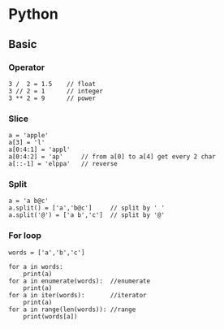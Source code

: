 # Python

## Basic

### Operator
    3 /  2 = 1.5    // float
    3 // 2 = 1      // integer
    3 ** 2 = 9      // power
### Slice
    a = 'apple'
    a[3] = 'l'
    a[0:4:1] = 'appl'
    a[0:4:2] = 'ap'     // from a[0] to a[4] get every 2 char
    a[::-1] = 'elppa'   // reverse
    
### Split
    a = 'a b@c'
    a.split() = ['a','b@c']     // split by ' '
    a.split('@') = ['a b','c']  // split by '@'
### For loop
    words = ['a','b','c']

    for a in words:
        print(a)
    for a in enumerate(words):  //enumerate
        print(a)
    for a in iter(words):       //iterator
        print(a)
    for a in range(len(words)): //range
        print(words[a])
